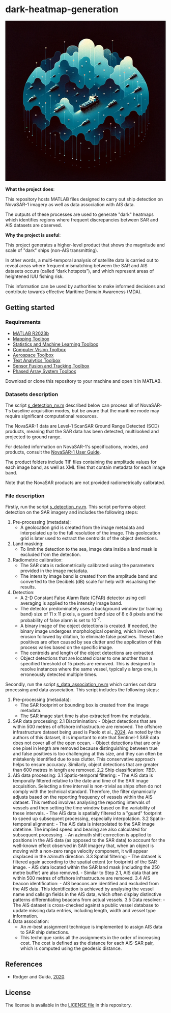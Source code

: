 # dark-heatmap-generation

![Summary figure](/assets/images/summary_figure.webp)

**What the project does**:

This repository hosts MATLAB files designed to carry out ship detection on NovaSAR-1 imagery as well as data association with AIS data.

The outputs of these processes are used to generate "dark" heatmaps which identifies regions where frequent discrepancies between SAR and AIS datasets are observed.

**Why the project is useful**:

This project generates a higher-level product that shows the magnitude and scale of "dark" ships (non-AIS transmitting).

In other words, a multi-temporal analysis of satellite data is carried out to reveal areas where frequent mismatching between the SAR and AIS datasets occurs (called “dark hotspots”), and which represent areas of heightened IUU fishing risk.

This information can be used by authorities to make informed decisions and contribute towards effective Maritime Domain Awareness (MDA).

## Getting started

### Requirements

- [MATLAB R2023b](https://uk.mathworks.com/help/matlab/release-notes.html)
- [Mapping Toolbox](https://uk.mathworks.com/help/map/release-notes.html) <!-- To visualise the results, the following toolbox is recommended: -->
- [Statistics and Machine Learning Toolbox](https://uk.mathworks.com/help/stats/release-notes.html)
- [Computer Vision Toolbox](https://uk.mathworks.com/help/vision/release-notes.html)
- [Aerospace Toolbox](https://uk.mathworks.com/help/aerotbx/release-notes.html)
- [Text Analytics Toolbox](https://uk.mathworks.com/help/textanalytics/release-notes.html)
- [Sensor Fusion and Tracking Toolbox](https://uk.mathworks.com/help/fusion/release-notes.html)
- [Phased Array System Toolbox](https://uk.mathworks.com/help/phased/release-notes.html)

Download or clone this repository to your machine and open it in MATLAB.

### Datasets description

The script [s_detection_nv.m](s_detection_nv.m) described below can process all of NovaSAR-1's baseline acquisition modes, but be aware that the maritime mode may require significant computational resources.

The NovaSAR-1 data are Level-1 ScanSAR Ground Range Detected (SCD) products, meaning that the SAR data has been detected, multilooked and projected to ground range.

For detailed information on NovaSAR-1's specifications, modes, and products, consult the [NovaSAR-1 User Guide](https://research.csiro.au/cceo/novasar/novasar-introduction/novasar-1-user-guide/).

The product folders include TIF files containing the amplitude values for each image band, as well as XML files that contain metadata for each image band.

Note that the NovaSAR products are not provided radiometrically calibrated.

<!-- Note that SNAP generates Sigma0 virtual bands after importing NovaSAR products when using the NovaSAR Product Reader plugin. -->

<!-- We have a MATLAB script available for NovaSAR radiometric calibration. -->

<!-- AIS data. Some level of pre-processing is done by the data provider. For example, Spire do... -->

### File description

<!-- NovaSAR-1 file structure. -->

Firstly, run the script [s_detection_nv.m](s_detection_nv.m). This script performs object detection on the SAR imagery and includes the following steps:

1. Pre-processing (metadata):
	- A geolocation grid is created from the image metadata and interpolated up to the full resolution of the image. This geolocation grid is later used to extract the centroids of the object detections.
2. Land masking:
	- To limit the detection to the sea, image data inside a land mask is excluded from the detection.
3. Radiometric calibration:
	- The SAR data is radiometrically calibrated using the parameters provided in the image metadata.
	- The intensity image band is created from the amplitude band and converted to the Decibels (dB) scale for help with visualising the results.
4. Detection:
	- A 2-D Constant False Alarm Rate (CFAR) detector using cell averaging is applied to the intensity image band.
	- The detector predominately uses a background window (or training band) size of 11 x 11 pixels, a guard band size of 8 x 8 pixels and the probability of false alarm is set to 10<sup>-7</sup>.
	- A binary image of the object detections is created. If needed, the binary image undergoes morphological opening, which involves erosion followed by dilation, to eliminate false positives. These false positives are often caused by sea clutter and the application of this process varies based on the specific image. <!-- , typically appearing as single-pixel anomalies, -->
	- The centroids and length of the object detections are extracted.
	- Object detections that are located closer to one another than a specified threshold of 15 pixels are removed. This is designed to resolve instances where the same vessel, typically a large one, is erroneously detected multiple times.

Secondly, run the script [s_data_association_nv.m](s_data_association_nv.m) which carries out data processing and data association. This script includes the following steps:

1. Pre-processing (metadata):
	- The SAR footprint or bounding box is created from the image metadata.
	- The SAR image start time is also extracted from the metadata.
2. SAR data processing:
	2.1 Discrimination:
		- Object detections that are within 500 metres of offshore infrastructure are removed. The offshore infrastructure dataset being used is Paolo et al., [2024](https://globalfishingwatch.org/data-download/datasets/public-paper-industrial-activity-2024). As noted by the authors of this dataset, it is important to note that Sentinel-1 SAR data does not cover all of the open ocean.
		- Object detections that are only one pixel in length are removed because distinguishing between true and false positives is too challenging at this size, and they can often be mistakenly identified due to sea clutter. This conservative approach helps to ensure accuracy. Similarly, object detections that are greater than 600 metres in length are removed.
	2.2 Ship classification: _TBD_.
3. AIS data processing:
	3.1 Spatio-temporal filtering:
		- The AIS data is temporally filtered relative to the date and time of the SAR image acquisition. Selecting a time interval is non-trivial as ships often do not comply with the technical standard. Therefore, the filter dynamically adjusts based on the reporting frequency of vessels within the AIS dataset.	This method involves analysing the reporting intervals of vessels and then setting the time window based on the variability of these intervals. <!-- in the vicinity of the SAR object detections -->
		- The AIS data is spatially filtered to a "guard" footprint to speed up subsequent processing, especially interpolation.
	3.2 Spatio-temporal alignment:
		- The AIS data is interpolated to the SAR image datetime. The implied speed and bearing are also calculated for subsequent processing.
		- An azimuth shift correction is applied to positions in the AIS data (as opposed to the SAR data) to account for the well-known effect observed in SAR imagery that, when an object is moving with a non-zero range velocity component, it will appear displaced in the azimuth direction.
	3.3 Spatial filtering:
		- The dataset is filtered again according to the spatial extent (or footprint) of the SAR image.
		- AIS data located within the SAR land mask (including the 250 metre buffer) are also removed.
		- Similar to Step 2.1, AIS data that are within 500 metres of offshore infrastructure are removed.
	3.4 AIS beacon identification:
		- AIS beacons are identified and excluded from the AIS data. This identification is achieved by analysing the vessel name and callsign fields in the AIS data, which often display distinctive patterns differentiating beacons from actual vessels.
	3.5 Data resolver:
		- The AIS dataset is cross-checked against a public vessel database to update missing data entries, including length, width and vessel type information.
4. Data association:
	- An _m_-best assignment technique is implemented to assign AIS data to SAR ship detections.
	- This technique ranks all the assignments in the order of increasing cost. The cost is defined as the distance for each AIS-SAR pair, which is computed using the geodesic distance.

<!-- ## Qualitative results -->

<!-- ## Limitations

Known limitations include:

-->

<!-- ## Next steps

Next steps include...

- For detection, it is probably more efficient to implement block processing on the SAR imagery.
- Rather than prioritising one polarisation, process all polarisation bands and merge the detection results.
- It would be worthwhile to validate the detection on an open dataset and retrieve performance metrics.
- Attempt to replicate SNAP's implementation of its fast geolocation grid interpolation method.
- Attempt to standardise the data fieldnames to facilitate data ingestion from different data providers.

-->

## References

- Rodger and Guida, [2020](https://www.mdpi.com/2072-4292/13/1/104).

## License

The license is available in the [LICENSE file](LICENSE.txt) in this repository.
